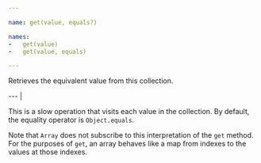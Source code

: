```yaml
---

name: get(value, equals?)

names:
-   get(value)
-   get(value, equals)

---
```


Retrieves the equivalent value from this collection.

--- |

This is a slow operation that visits each value in the collection.
By default, the equality operator is `Object.equals`.

Note that `Array` does not subscribe to this interpretation of the `get` method.
For the purposes of `get`, an array behaves like a map from indexes to the
values at those indexes.

